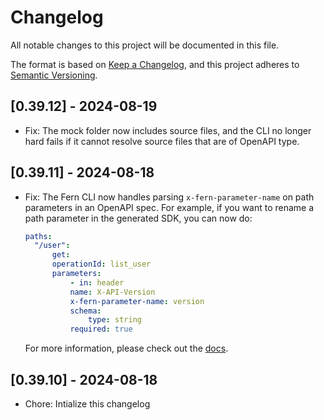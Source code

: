 # Changelog

All notable changes to this project will be documented in this file.

The format is based on [Keep a Changelog](https://keepachangelog.com/en/1.0.0/),
and this project adheres to [Semantic Versioning](https://semver.org/spec/v2.0.0.html).

## [0.39.12] - 2024-08-19

- Fix: The mock folder now includes source files, and the CLI no longer hard fails if it cannot resolve source files that are of OpenAPI type.

## [0.39.11] - 2024-08-18

- Fix: The Fern CLI now handles parsing `x-fern-parameter-name` on path parameters in an OpenAPI spec. For example,
  if you want to rename a path parameter in the generated SDK, you can now do:

  ```yml
  paths:
    "/user":
        get:
        operationId: list_user
        parameters:
            - in: header
            name: X-API-Version
            x-fern-parameter-name: version
            schema:
                type: string
            required: true
  ```

  For more information, please check out the [docs](https://buildwithfern.com/learn/api-definition/openapi/extensions/parameter-names).

## [0.39.10] - 2024-08-18

- Chore: Intialize this changelog
